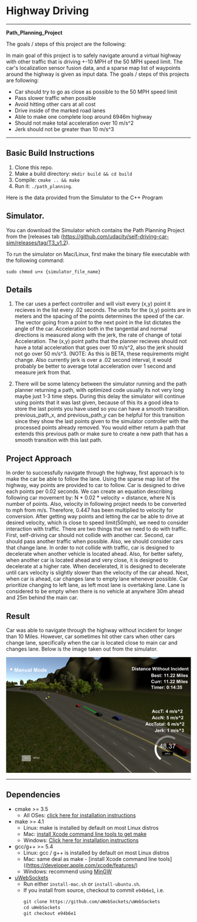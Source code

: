 # **Highway Driving**
---

 **Path_Planning_Project**

The goals / steps of this project are the following:

In main goal of this project is to safely navigate around a virtual highway with other traffic that is driving +-10 MPH of the 50 MPH speed limit. The car's localization sensor fusion data, and a sparse map list of waypoints around the highway is given as input data.
The goals / steps of this projects are following:
- Car should try to go as close as possible to the 50 MPH speed limit
- Pass slower traffic when possible
- Avoid hitting other cars at all cost
- Drive inside of the marked road lanes
- Able to make one complete loop around 6946m highway
- Should not make total acceleration over 10 m/s^2
- Jerk should not be greater than 10 m/s^3

[//]: # (Image References)

[image1]: ./output/output_img.png "output"
---

## Basic Build Instructions

1. Clone this repo.
2. Make a build directory: `mkdir build && cd build`
3. Compile: `cmake .. && make`
4. Run it: `./path_planning`.

Here is the data provided from the Simulator to the C++ Program

## Simulator.
You can download the Simulator which contains the Path Planning Project from the [releases tab (https://github.com/udacity/self-driving-car-sim/releases/tag/T3_v1.2).  

To run the simulator on Mac/Linux, first make the binary file executable with the following command:
```shell
sudo chmod u+x {simulator_file_name}
```

## Details

1. The car uses a perfect controller and will visit every (x,y) point it recieves in the list every .02 seconds. The units for the (x,y) points are in meters and the spacing of the points determines the speed of the car. The vector going from a point to the next point in the list dictates the angle of the car. Acceleration both in the tangential and normal directions is measured along with the jerk, the rate of change of total Acceleration. The (x,y) point paths that the planner recieves should not have a total acceleration that goes over 10 m/s^2, also the jerk should not go over 50 m/s^3. (NOTE: As this is BETA, these requirements might change. Also currently jerk is over a .02 second interval, it would probably be better to average total acceleration over 1 second and measure jerk from that.

2. There will be some latency between the simulator running and the path planner returning a path, with optimized code usually its not very long maybe just 1-3 time steps. During this delay the simulator will continue using points that it was last given, because of this its a good idea to store the last points you have used so you can have a smooth transition. previous_path_x, and previous_path_y can be helpful for this transition since they show the last points given to the simulator controller with the processed points already removed. You would either return a path that extends this previous path or make sure to create a new path that has a smooth transition with this last path.

## Project Approach

In order to successfully navigate through the highway, first approach is to make the car be able to follow the lane. Using the sparse map list of the highway, way points are provided to car to follow. Car is designed to drive each points per 0.02 seconds. We can create an equation describing following car movement by: N * 0.02 * velocity = distance, where N is number of points. Also, velocity in following project needs to be converted to mph from m/s. Therefore, 0.447 has been multiplied to velocity for conversion. After getting way points and letting the car be able to drive at desired velocity, which is close to speed limit(50mph), we need to consider interaction with traffic.
There are two things that we need to do with traffic. First, self-driving car should not collide with another car. Second, car should pass another traffic when possible. Also, we should consider cars that change lane. In order to not collide with traffic, car is designed to decelerate when another vehicle is located ahead. Also, for better safety, when another car is located ahead and very close, it is designed to decelerate at a higher rate. When decelerated, it is designed to decelerate until cars velocity is slightly slower than the velocity of the car ahead. Next, when car is ahead, car changes lane to empty lane whenever possible. Car prioritize changing to left lane, as left most lane is overtaking lane. Lane is considered to be empty when there is no vehicle at anywhere 30m ahead and 25m behind the main car.

## Result
Car was able to navigate through the highway without incident for longer than 10 Miles. However, car sometimes hit other cars when other cars change lane, specifically when the car is located close to main car and changes lane. Below is the image taken out from the simulator.

![alt text][image1]


---

## Dependencies

* cmake >= 3.5
  * All OSes: [click here for installation instructions](https://cmake.org/install/)
* make >= 4.1
  * Linux: make is installed by default on most Linux distros
  * Mac: [install Xcode command line tools to get make](https://developer.apple.com/xcode/features/)
  * Windows: [Click here for installation instructions](http://gnuwin32.sourceforge.net/packages/make.htm)
* gcc/g++ >= 5.4
  * Linux: gcc / g++ is installed by default on most Linux distros
  * Mac: same deal as make - [install Xcode command line tools]((https://developer.apple.com/xcode/features/)
  * Windows: recommend using [MinGW](http://www.mingw.org/)
* [uWebSockets](https://github.com/uWebSockets/uWebSockets)
  * Run either `install-mac.sh` or `install-ubuntu.sh`.
  * If you install from source, checkout to commit `e94b6e1`, i.e.
    ```
    git clone https://github.com/uWebSockets/uWebSockets
    cd uWebSockets
    git checkout e94b6e1
    ```
